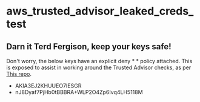 # aws_trusted_advisor_leaked_creds_test

## Darn it Terd Fergison, keep your keys safe!

Don't worry, the below keys have an explicit deny * * policy attached. This is exposed to assist in working around the Trusted Advisor checks, as per [This repo](https://github.com/aws/Trusted-Advisor-Tools/blob/master/ExposedAccessKeys/README.md).

- AKIA3EJ2KHUUEO7IESGR
- nJ8Dyaf7PjHb0tBBBRA+WLP2O4Zp6Ivq4LH5118M
